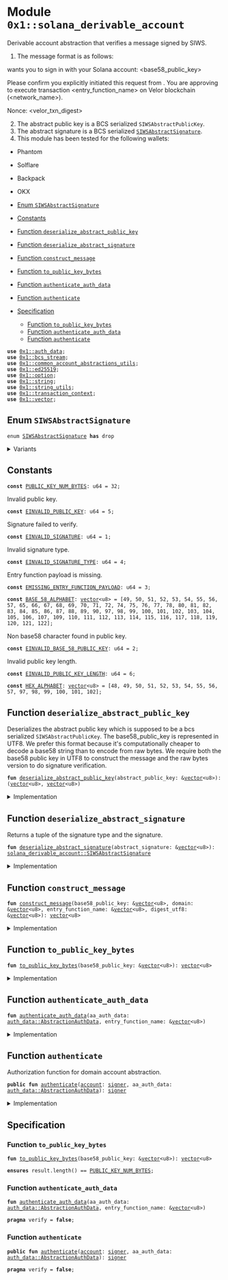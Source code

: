 
<a id="0x1_solana_derivable_account"></a>

# Module `0x1::solana_derivable_account`

Derivable account abstraction that verifies a message signed by
SIWS.
1. The message format is as follows:

<domain> wants you to sign in with your Solana account:
<base58_public_key>

Please confirm you explicitly initiated this request from <domain>. You are approving to execute transaction <entry_function_name> on Velor blockchain (<network_name>).

Nonce: <velor_txn_digest>

2. The abstract public key is a BCS serialized <code>SIWSAbstractPublicKey</code>.
3. The abstract signature is a BCS serialized <code><a href="solana_derivable_account.md#0x1_solana_derivable_account_SIWSAbstractSignature">SIWSAbstractSignature</a></code>.
4. This module has been tested for the following wallets:
- Phantom
- Solflare
- Backpack
- OKX


-  [Enum `SIWSAbstractSignature`](#0x1_solana_derivable_account_SIWSAbstractSignature)
-  [Constants](#@Constants_0)
-  [Function `deserialize_abstract_public_key`](#0x1_solana_derivable_account_deserialize_abstract_public_key)
-  [Function `deserialize_abstract_signature`](#0x1_solana_derivable_account_deserialize_abstract_signature)
-  [Function `construct_message`](#0x1_solana_derivable_account_construct_message)
-  [Function `to_public_key_bytes`](#0x1_solana_derivable_account_to_public_key_bytes)
-  [Function `authenticate_auth_data`](#0x1_solana_derivable_account_authenticate_auth_data)
-  [Function `authenticate`](#0x1_solana_derivable_account_authenticate)
-  [Specification](#@Specification_1)
    -  [Function `to_public_key_bytes`](#@Specification_1_to_public_key_bytes)
    -  [Function `authenticate_auth_data`](#@Specification_1_authenticate_auth_data)
    -  [Function `authenticate`](#@Specification_1_authenticate)


<pre><code><b>use</b> <a href="auth_data.md#0x1_auth_data">0x1::auth_data</a>;
<b>use</b> <a href="../../velor-stdlib/doc/bcs_stream.md#0x1_bcs_stream">0x1::bcs_stream</a>;
<b>use</b> <a href="common_account_abstractions_utils.md#0x1_common_account_abstractions_utils">0x1::common_account_abstractions_utils</a>;
<b>use</b> <a href="../../velor-stdlib/doc/ed25519.md#0x1_ed25519">0x1::ed25519</a>;
<b>use</b> <a href="../../velor-stdlib/../move-stdlib/doc/option.md#0x1_option">0x1::option</a>;
<b>use</b> <a href="../../velor-stdlib/../move-stdlib/doc/string.md#0x1_string">0x1::string</a>;
<b>use</b> <a href="../../velor-stdlib/doc/string_utils.md#0x1_string_utils">0x1::string_utils</a>;
<b>use</b> <a href="transaction_context.md#0x1_transaction_context">0x1::transaction_context</a>;
<b>use</b> <a href="../../velor-stdlib/../move-stdlib/doc/vector.md#0x1_vector">0x1::vector</a>;
</code></pre>



<a id="0x1_solana_derivable_account_SIWSAbstractSignature"></a>

## Enum `SIWSAbstractSignature`



<pre><code>enum <a href="solana_derivable_account.md#0x1_solana_derivable_account_SIWSAbstractSignature">SIWSAbstractSignature</a> <b>has</b> drop
</code></pre>



<details>
<summary>Variants</summary>


<details>
<summary>MessageV1</summary>


<details>
<summary>Fields</summary>


<dl>
<dt>
<code>signature: <a href="../../velor-stdlib/../move-stdlib/doc/vector.md#0x1_vector">vector</a>&lt;u8&gt;</code>
</dt>
<dd>

</dd>
</dl>


</details>

</details>

</details>

<a id="@Constants_0"></a>

## Constants


<a id="0x1_solana_derivable_account_PUBLIC_KEY_NUM_BYTES"></a>



<pre><code><b>const</b> <a href="solana_derivable_account.md#0x1_solana_derivable_account_PUBLIC_KEY_NUM_BYTES">PUBLIC_KEY_NUM_BYTES</a>: u64 = 32;
</code></pre>



<a id="0x1_solana_derivable_account_EINVALID_PUBLIC_KEY"></a>

Invalid public key.


<pre><code><b>const</b> <a href="solana_derivable_account.md#0x1_solana_derivable_account_EINVALID_PUBLIC_KEY">EINVALID_PUBLIC_KEY</a>: u64 = 5;
</code></pre>



<a id="0x1_solana_derivable_account_EINVALID_SIGNATURE"></a>

Signature failed to verify.


<pre><code><b>const</b> <a href="solana_derivable_account.md#0x1_solana_derivable_account_EINVALID_SIGNATURE">EINVALID_SIGNATURE</a>: u64 = 1;
</code></pre>



<a id="0x1_solana_derivable_account_EINVALID_SIGNATURE_TYPE"></a>

Invalid signature type.


<pre><code><b>const</b> <a href="solana_derivable_account.md#0x1_solana_derivable_account_EINVALID_SIGNATURE_TYPE">EINVALID_SIGNATURE_TYPE</a>: u64 = 4;
</code></pre>



<a id="0x1_solana_derivable_account_EMISSING_ENTRY_FUNCTION_PAYLOAD"></a>

Entry function payload is missing.


<pre><code><b>const</b> <a href="solana_derivable_account.md#0x1_solana_derivable_account_EMISSING_ENTRY_FUNCTION_PAYLOAD">EMISSING_ENTRY_FUNCTION_PAYLOAD</a>: u64 = 3;
</code></pre>



<a id="0x1_solana_derivable_account_BASE_58_ALPHABET"></a>



<pre><code><b>const</b> <a href="solana_derivable_account.md#0x1_solana_derivable_account_BASE_58_ALPHABET">BASE_58_ALPHABET</a>: <a href="../../velor-stdlib/../move-stdlib/doc/vector.md#0x1_vector">vector</a>&lt;u8&gt; = [49, 50, 51, 52, 53, 54, 55, 56, 57, 65, 66, 67, 68, 69, 70, 71, 72, 74, 75, 76, 77, 78, 80, 81, 82, 83, 84, 85, 86, 87, 88, 89, 90, 97, 98, 99, 100, 101, 102, 103, 104, 105, 106, 107, 109, 110, 111, 112, 113, 114, 115, 116, 117, 118, 119, 120, 121, 122];
</code></pre>



<a id="0x1_solana_derivable_account_EINVALID_BASE_58_PUBLIC_KEY"></a>

Non base58 character found in public key.


<pre><code><b>const</b> <a href="solana_derivable_account.md#0x1_solana_derivable_account_EINVALID_BASE_58_PUBLIC_KEY">EINVALID_BASE_58_PUBLIC_KEY</a>: u64 = 2;
</code></pre>



<a id="0x1_solana_derivable_account_EINVALID_PUBLIC_KEY_LENGTH"></a>

Invalid public key length.


<pre><code><b>const</b> <a href="solana_derivable_account.md#0x1_solana_derivable_account_EINVALID_PUBLIC_KEY_LENGTH">EINVALID_PUBLIC_KEY_LENGTH</a>: u64 = 6;
</code></pre>



<a id="0x1_solana_derivable_account_HEX_ALPHABET"></a>



<pre><code><b>const</b> <a href="solana_derivable_account.md#0x1_solana_derivable_account_HEX_ALPHABET">HEX_ALPHABET</a>: <a href="../../velor-stdlib/../move-stdlib/doc/vector.md#0x1_vector">vector</a>&lt;u8&gt; = [48, 49, 50, 51, 52, 53, 54, 55, 56, 57, 97, 98, 99, 100, 101, 102];
</code></pre>



<a id="0x1_solana_derivable_account_deserialize_abstract_public_key"></a>

## Function `deserialize_abstract_public_key`

Deserializes the abstract public key which is supposed to be a bcs
serialized <code>SIWSAbstractPublicKey</code>.  The base58_public_key is
represented in UTF8. We prefer this format because it's computationally
cheaper to decode a base58 string than to encode from raw bytes.  We
require both the base58 public key in UTF8 to construct the message and
the raw bytes version to do signature verification.


<pre><code><b>fun</b> <a href="solana_derivable_account.md#0x1_solana_derivable_account_deserialize_abstract_public_key">deserialize_abstract_public_key</a>(abstract_public_key: &<a href="../../velor-stdlib/../move-stdlib/doc/vector.md#0x1_vector">vector</a>&lt;u8&gt;): (<a href="../../velor-stdlib/../move-stdlib/doc/vector.md#0x1_vector">vector</a>&lt;u8&gt;, <a href="../../velor-stdlib/../move-stdlib/doc/vector.md#0x1_vector">vector</a>&lt;u8&gt;)
</code></pre>



<details>
<summary>Implementation</summary>


<pre><code><b>fun</b> <a href="solana_derivable_account.md#0x1_solana_derivable_account_deserialize_abstract_public_key">deserialize_abstract_public_key</a>(abstract_public_key: &<a href="../../velor-stdlib/../move-stdlib/doc/vector.md#0x1_vector">vector</a>&lt;u8&gt;):
(<a href="../../velor-stdlib/../move-stdlib/doc/vector.md#0x1_vector">vector</a>&lt;u8&gt;, <a href="../../velor-stdlib/../move-stdlib/doc/vector.md#0x1_vector">vector</a>&lt;u8&gt;) {
    <b>let</b> stream = <a href="../../velor-stdlib/doc/bcs_stream.md#0x1_bcs_stream_new">bcs_stream::new</a>(*abstract_public_key);
    <b>let</b> base58_public_key = <a href="../../velor-stdlib/doc/bcs_stream.md#0x1_bcs_stream_deserialize_vector">bcs_stream::deserialize_vector</a>&lt;u8&gt;(&<b>mut</b> stream, |x| deserialize_u8(x));
    <b>let</b> domain = <a href="../../velor-stdlib/doc/bcs_stream.md#0x1_bcs_stream_deserialize_vector">bcs_stream::deserialize_vector</a>&lt;u8&gt;(&<b>mut</b> stream, |x| deserialize_u8(x));
    (base58_public_key, domain)
}
</code></pre>



</details>

<a id="0x1_solana_derivable_account_deserialize_abstract_signature"></a>

## Function `deserialize_abstract_signature`

Returns a tuple of the signature type and the signature.


<pre><code><b>fun</b> <a href="solana_derivable_account.md#0x1_solana_derivable_account_deserialize_abstract_signature">deserialize_abstract_signature</a>(abstract_signature: &<a href="../../velor-stdlib/../move-stdlib/doc/vector.md#0x1_vector">vector</a>&lt;u8&gt;): <a href="solana_derivable_account.md#0x1_solana_derivable_account_SIWSAbstractSignature">solana_derivable_account::SIWSAbstractSignature</a>
</code></pre>



<details>
<summary>Implementation</summary>


<pre><code><b>fun</b> <a href="solana_derivable_account.md#0x1_solana_derivable_account_deserialize_abstract_signature">deserialize_abstract_signature</a>(abstract_signature: &<a href="../../velor-stdlib/../move-stdlib/doc/vector.md#0x1_vector">vector</a>&lt;u8&gt;): <a href="solana_derivable_account.md#0x1_solana_derivable_account_SIWSAbstractSignature">SIWSAbstractSignature</a> {
    <b>let</b> stream = <a href="../../velor-stdlib/doc/bcs_stream.md#0x1_bcs_stream_new">bcs_stream::new</a>(*abstract_signature);
    <b>let</b> signature_type = <a href="../../velor-stdlib/doc/bcs_stream.md#0x1_bcs_stream_deserialize_u8">bcs_stream::deserialize_u8</a>(&<b>mut</b> stream);
    <b>if</b> (signature_type == 0x00) {
        <b>let</b> signature = <a href="../../velor-stdlib/doc/bcs_stream.md#0x1_bcs_stream_deserialize_vector">bcs_stream::deserialize_vector</a>&lt;u8&gt;(&<b>mut</b> stream, |x| deserialize_u8(x));
        SIWSAbstractSignature::MessageV1 { signature }
    } <b>else</b> {
        <b>abort</b>(<a href="solana_derivable_account.md#0x1_solana_derivable_account_EINVALID_SIGNATURE_TYPE">EINVALID_SIGNATURE_TYPE</a>)
    }
}
</code></pre>



</details>

<a id="0x1_solana_derivable_account_construct_message"></a>

## Function `construct_message`



<pre><code><b>fun</b> <a href="solana_derivable_account.md#0x1_solana_derivable_account_construct_message">construct_message</a>(base58_public_key: &<a href="../../velor-stdlib/../move-stdlib/doc/vector.md#0x1_vector">vector</a>&lt;u8&gt;, domain: &<a href="../../velor-stdlib/../move-stdlib/doc/vector.md#0x1_vector">vector</a>&lt;u8&gt;, entry_function_name: &<a href="../../velor-stdlib/../move-stdlib/doc/vector.md#0x1_vector">vector</a>&lt;u8&gt;, digest_utf8: &<a href="../../velor-stdlib/../move-stdlib/doc/vector.md#0x1_vector">vector</a>&lt;u8&gt;): <a href="../../velor-stdlib/../move-stdlib/doc/vector.md#0x1_vector">vector</a>&lt;u8&gt;
</code></pre>



<details>
<summary>Implementation</summary>


<pre><code><b>fun</b> <a href="solana_derivable_account.md#0x1_solana_derivable_account_construct_message">construct_message</a>(
    base58_public_key: &<a href="../../velor-stdlib/../move-stdlib/doc/vector.md#0x1_vector">vector</a>&lt;u8&gt;,
    domain: &<a href="../../velor-stdlib/../move-stdlib/doc/vector.md#0x1_vector">vector</a>&lt;u8&gt;,
    entry_function_name: &<a href="../../velor-stdlib/../move-stdlib/doc/vector.md#0x1_vector">vector</a>&lt;u8&gt;,
    digest_utf8: &<a href="../../velor-stdlib/../move-stdlib/doc/vector.md#0x1_vector">vector</a>&lt;u8&gt;,
): <a href="../../velor-stdlib/../move-stdlib/doc/vector.md#0x1_vector">vector</a>&lt;u8&gt; {
    <b>let</b> message = &<b>mut</b> <a href="../../velor-stdlib/../move-stdlib/doc/vector.md#0x1_vector">vector</a>[];
    message.append(*domain);
    message.append(b" wants you <b>to</b> sign in <b>with</b> your Solana <a href="account.md#0x1_account">account</a>:\n");
    message.append(*base58_public_key);
    message.append(b"\n\nPlease confirm you explicitly initiated this request from ");
    message.append(*domain);
    message.append(b".");
    message.append(b" You are approving <b>to</b> execute transaction ");
    message.append(*entry_function_name);
    message.append(b" on Velor blockchain");
    <b>let</b> network_name = network_name();
    message.append(b" (");
    message.append(network_name);
    message.append(b")");
    message.append(b".");
    message.append(b"\n\nNonce: ");
    message.append(*digest_utf8);
    *message
}
</code></pre>



</details>

<a id="0x1_solana_derivable_account_to_public_key_bytes"></a>

## Function `to_public_key_bytes`



<pre><code><b>fun</b> <a href="solana_derivable_account.md#0x1_solana_derivable_account_to_public_key_bytes">to_public_key_bytes</a>(base58_public_key: &<a href="../../velor-stdlib/../move-stdlib/doc/vector.md#0x1_vector">vector</a>&lt;u8&gt;): <a href="../../velor-stdlib/../move-stdlib/doc/vector.md#0x1_vector">vector</a>&lt;u8&gt;
</code></pre>



<details>
<summary>Implementation</summary>


<pre><code><b>fun</b> <a href="solana_derivable_account.md#0x1_solana_derivable_account_to_public_key_bytes">to_public_key_bytes</a>(base58_public_key: &<a href="../../velor-stdlib/../move-stdlib/doc/vector.md#0x1_vector">vector</a>&lt;u8&gt;): <a href="../../velor-stdlib/../move-stdlib/doc/vector.md#0x1_vector">vector</a>&lt;u8&gt; {
    <b>let</b> bytes = <a href="../../velor-stdlib/../move-stdlib/doc/vector.md#0x1_vector">vector</a>[0u8];
    <b>let</b> base = 58u16;

    <b>let</b> i = 0;
    <b>while</b> (i &lt; base58_public_key.length()) {
        <b>let</b> char = base58_public_key[i];
        <b>let</b> (found, char_index) = <a href="solana_derivable_account.md#0x1_solana_derivable_account_BASE_58_ALPHABET">BASE_58_ALPHABET</a>.index_of(&char);
        <b>assert</b>!(found, <a href="solana_derivable_account.md#0x1_solana_derivable_account_EINVALID_BASE_58_PUBLIC_KEY">EINVALID_BASE_58_PUBLIC_KEY</a>);

        <b>let</b> j = 0;
        <b>let</b> carry = (char_index <b>as</b> u16);

        // For each existing byte, multiply by 58 and add carry
        <b>while</b> (j &lt; bytes.length()) {
            <b>let</b> current = (bytes[j] <b>as</b> u16);
            <b>let</b> new_carry = current * base + carry;
            bytes[j] = ((new_carry & 0xff) <b>as</b> u8);
            carry = new_carry &gt;&gt; 8;
            j = j + 1;
        };

        // Add <a href="../../velor-stdlib/doc/any.md#0x1_any">any</a> remaining carry <b>as</b> new bytes
        <b>while</b> (carry &gt; 0) {
            bytes.push_back((carry & 0xff) <b>as</b> u8);
            carry = carry &gt;&gt; 8;
        };

        i = i + 1;
    };

    // Handle leading zeros (1's in Base58)
    <b>let</b> i = 0;
    <b>while</b> (i &lt; base58_public_key.length() && base58_public_key[i] == 49) { // '1' is 49 in ASCII
        bytes.push_back(0);
        i = i + 1;
    };

    <a href="../../velor-stdlib/../move-stdlib/doc/vector.md#0x1_vector_reverse">vector::reverse</a>(&<b>mut</b> bytes);
    <b>assert</b>!(bytes.length() == <a href="solana_derivable_account.md#0x1_solana_derivable_account_PUBLIC_KEY_NUM_BYTES">PUBLIC_KEY_NUM_BYTES</a>, <a href="solana_derivable_account.md#0x1_solana_derivable_account_EINVALID_PUBLIC_KEY_LENGTH">EINVALID_PUBLIC_KEY_LENGTH</a>);
    bytes
}
</code></pre>



</details>

<a id="0x1_solana_derivable_account_authenticate_auth_data"></a>

## Function `authenticate_auth_data`



<pre><code><b>fun</b> <a href="solana_derivable_account.md#0x1_solana_derivable_account_authenticate_auth_data">authenticate_auth_data</a>(aa_auth_data: <a href="auth_data.md#0x1_auth_data_AbstractionAuthData">auth_data::AbstractionAuthData</a>, entry_function_name: &<a href="../../velor-stdlib/../move-stdlib/doc/vector.md#0x1_vector">vector</a>&lt;u8&gt;)
</code></pre>



<details>
<summary>Implementation</summary>


<pre><code><b>fun</b> <a href="solana_derivable_account.md#0x1_solana_derivable_account_authenticate_auth_data">authenticate_auth_data</a>(
    aa_auth_data: AbstractionAuthData,
    entry_function_name: &<a href="../../velor-stdlib/../move-stdlib/doc/vector.md#0x1_vector">vector</a>&lt;u8&gt;
) {
    <b>let</b> abstract_public_key = aa_auth_data.derivable_abstract_public_key();
    <b>let</b> (base58_public_key, domain) = <a href="solana_derivable_account.md#0x1_solana_derivable_account_deserialize_abstract_public_key">deserialize_abstract_public_key</a>(abstract_public_key);
    <b>let</b> digest_utf8 = <a href="../../velor-stdlib/doc/string_utils.md#0x1_string_utils_to_string">string_utils::to_string</a>(aa_auth_data.digest()).bytes();

    <b>let</b> public_key_bytes = <a href="solana_derivable_account.md#0x1_solana_derivable_account_to_public_key_bytes">to_public_key_bytes</a>(&base58_public_key);
    <b>let</b> public_key = new_validated_public_key_from_bytes(public_key_bytes);
    <b>assert</b>!(public_key.is_some(), <a href="solana_derivable_account.md#0x1_solana_derivable_account_EINVALID_PUBLIC_KEY">EINVALID_PUBLIC_KEY</a>);
    <b>let</b> abstract_signature = <a href="solana_derivable_account.md#0x1_solana_derivable_account_deserialize_abstract_signature">deserialize_abstract_signature</a>(aa_auth_data.derivable_abstract_signature());
    match (abstract_signature) {
        SIWSAbstractSignature::MessageV1 { signature: signature_bytes } =&gt; {
            <b>let</b> message = <a href="solana_derivable_account.md#0x1_solana_derivable_account_construct_message">construct_message</a>(&base58_public_key, &domain, entry_function_name, digest_utf8);

            <b>let</b> signature = new_signature_from_bytes(signature_bytes);
            <b>assert</b>!(
                <a href="../../velor-stdlib/doc/ed25519.md#0x1_ed25519_signature_verify_strict">ed25519::signature_verify_strict</a>(
                    &signature,
                    &public_key_into_unvalidated(public_key.destroy_some()),
                    message,
                ),
                <a href="solana_derivable_account.md#0x1_solana_derivable_account_EINVALID_SIGNATURE">EINVALID_SIGNATURE</a>
            );
        },
    };
}
</code></pre>



</details>

<a id="0x1_solana_derivable_account_authenticate"></a>

## Function `authenticate`

Authorization function for domain account abstraction.


<pre><code><b>public</b> <b>fun</b> <a href="solana_derivable_account.md#0x1_solana_derivable_account_authenticate">authenticate</a>(<a href="account.md#0x1_account">account</a>: <a href="../../velor-stdlib/../move-stdlib/doc/signer.md#0x1_signer">signer</a>, aa_auth_data: <a href="auth_data.md#0x1_auth_data_AbstractionAuthData">auth_data::AbstractionAuthData</a>): <a href="../../velor-stdlib/../move-stdlib/doc/signer.md#0x1_signer">signer</a>
</code></pre>



<details>
<summary>Implementation</summary>


<pre><code><b>public</b> <b>fun</b> <a href="solana_derivable_account.md#0x1_solana_derivable_account_authenticate">authenticate</a>(<a href="account.md#0x1_account">account</a>: <a href="../../velor-stdlib/../move-stdlib/doc/signer.md#0x1_signer">signer</a>, aa_auth_data: AbstractionAuthData): <a href="../../velor-stdlib/../move-stdlib/doc/signer.md#0x1_signer">signer</a> {
    <b>let</b> maybe_entry_function_payload = <a href="transaction_context.md#0x1_transaction_context_entry_function_payload">transaction_context::entry_function_payload</a>();
    <b>if</b> (maybe_entry_function_payload.is_some()) {
        <b>let</b> entry_function_payload = maybe_entry_function_payload.destroy_some();
        <b>let</b> entry_function_name = entry_function_name(&entry_function_payload);
        <a href="solana_derivable_account.md#0x1_solana_derivable_account_authenticate_auth_data">authenticate_auth_data</a>(aa_auth_data, &entry_function_name);
        <a href="account.md#0x1_account">account</a>
    } <b>else</b> {
        <b>abort</b>(<a href="solana_derivable_account.md#0x1_solana_derivable_account_EMISSING_ENTRY_FUNCTION_PAYLOAD">EMISSING_ENTRY_FUNCTION_PAYLOAD</a>)
    }
}
</code></pre>



</details>

<a id="@Specification_1"></a>

## Specification


<a id="@Specification_1_to_public_key_bytes"></a>

### Function `to_public_key_bytes`


<pre><code><b>fun</b> <a href="solana_derivable_account.md#0x1_solana_derivable_account_to_public_key_bytes">to_public_key_bytes</a>(base58_public_key: &<a href="../../velor-stdlib/../move-stdlib/doc/vector.md#0x1_vector">vector</a>&lt;u8&gt;): <a href="../../velor-stdlib/../move-stdlib/doc/vector.md#0x1_vector">vector</a>&lt;u8&gt;
</code></pre>




<pre><code><b>ensures</b> result.length() == <a href="solana_derivable_account.md#0x1_solana_derivable_account_PUBLIC_KEY_NUM_BYTES">PUBLIC_KEY_NUM_BYTES</a>;
</code></pre>



<a id="@Specification_1_authenticate_auth_data"></a>

### Function `authenticate_auth_data`


<pre><code><b>fun</b> <a href="solana_derivable_account.md#0x1_solana_derivable_account_authenticate_auth_data">authenticate_auth_data</a>(aa_auth_data: <a href="auth_data.md#0x1_auth_data_AbstractionAuthData">auth_data::AbstractionAuthData</a>, entry_function_name: &<a href="../../velor-stdlib/../move-stdlib/doc/vector.md#0x1_vector">vector</a>&lt;u8&gt;)
</code></pre>




<pre><code><b>pragma</b> verify = <b>false</b>;
</code></pre>



<a id="@Specification_1_authenticate"></a>

### Function `authenticate`


<pre><code><b>public</b> <b>fun</b> <a href="solana_derivable_account.md#0x1_solana_derivable_account_authenticate">authenticate</a>(<a href="account.md#0x1_account">account</a>: <a href="../../velor-stdlib/../move-stdlib/doc/signer.md#0x1_signer">signer</a>, aa_auth_data: <a href="auth_data.md#0x1_auth_data_AbstractionAuthData">auth_data::AbstractionAuthData</a>): <a href="../../velor-stdlib/../move-stdlib/doc/signer.md#0x1_signer">signer</a>
</code></pre>




<pre><code><b>pragma</b> verify = <b>false</b>;
</code></pre>


[move-book]: https://velor.dev/move/book/SUMMARY

